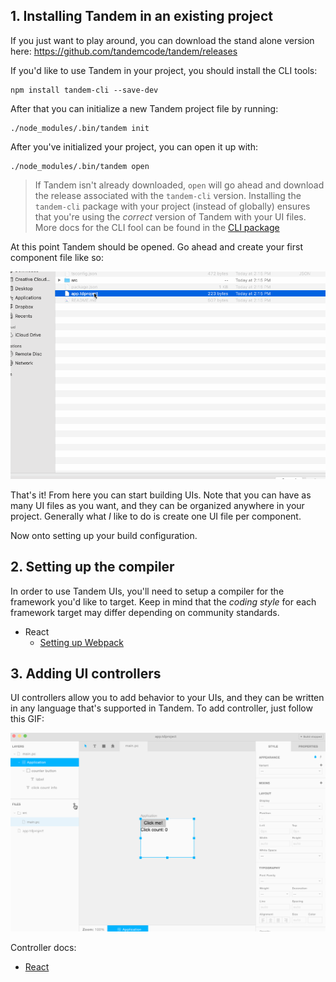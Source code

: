 ## 1. Installing Tandem in an existing project

If you just want to play around, you can download the stand alone version here: https://github.com/tandemcode/tandem/releases

If you'd like to use Tandem in your project, you should install the CLI tools:

```
npm install tandem-cli --save-dev
```

After that you can initialize a new Tandem project file by running:

```
./node_modules/.bin/tandem init
```

After you've initialized your project, you can open it up with:

```
./node_modules/.bin/tandem open
```

> If Tandem isn't already downloaded, `open` will go ahead and download the release associated with the `tandem-cli` version. Installing the `tandem-cli` package with your project (instead of globally) ensures that you're using the _correct_ version of Tandem with your UI files.
> More docs for the CLI fool can be found in the [CLI package](./packages/cli)

At this point Tandem should be opened. Go ahead and create your first component file like so:

![Add new file](./assets/add-new-component-file.gif)

That's it! From here you can start building UIs. Note that you can have as many UI files as you want, and they can be organized anywhere in your project. Generally what _I_ like to do is create one UI file per component.

Now onto setting up your build configuration.

## 2. Setting up the compiler

In order to use Tandem UIs, you'll need to setup a compiler for the framework you'd like to target. Keep in mind that the _coding style_ for each framework target may differ depending on community standards.

- React
  - [Setting up Webpack](../packages/paperclip-react-loader)

## 3. Adding UI controllers

UI controllers allow you to add behavior to your UIs, and they can be written in any language that's supported in Tandem. To add controller, just follow this GIF:

![Adding controllers](assets/adding-controller.gif)

Controller docs:

- [React](../packages/paperclip-react-compiler)
